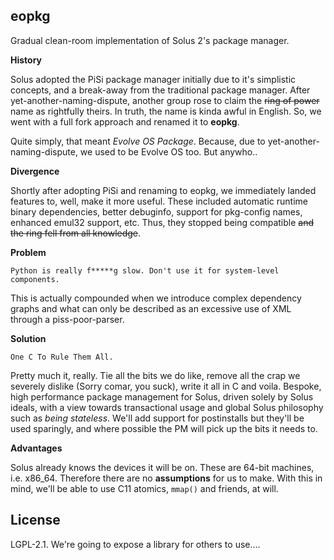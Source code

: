 eopkg
-----

Gradual clean-room implementation of Solus 2's package manager.


**History**

Solus adopted the PiSi package manager initially due to it's simplistic
concepts, and a break-away from the traditional package manager. After
yet-another-naming-dispute, another group rose to claim the ~~ring of power~~
name as rightfully theirs. In truth, the name is kinda awful in English.
So, we went with a full fork approach and renamed it to **eopkg**.

Quite simply, that meant *Evolve OS Package*. Because, due to yet-another-naming-dispute,
we used to be Evolve OS too. But anywho..

**Divergence**

Shortly after adopting PiSi and renaming to eopkg, we immediately landed features
to, well, make it more useful. These included automatic runtime binary dependencies,
better debuginfo, support for pkg-config names, enhanced emul32 support, etc.
Thus, they stopped being compatible ~~and the ring fell from all knowledge~~.

**Problem**

    Python is really f*****g slow. Don't use it for system-level components.

This is actually compounded when we introduce complex dependency graphs and
what can only be described as an excessive use of XML through a piss-poor-parser.

**Solution**

    One C To Rule Them All.

Pretty much it, really. Tie all the bits we do like, remove all the crap we
severely dislike (Sorry comar, you suck), write it all in C and voila. Bespoke,
high performance package management for Solus, driven solely by Solus ideals,
with a view towards transactional usage and global Solus philosophy such as
*being stateless*. We'll add support for postinstalls but they'll be used
sparingly, and where possible the PM will pick up the bits it needs to.

**Advantages**

Solus already knows the devices it will be on. These are 64-bit machines, i.e.
x86_64. Therefore there are no **assumptions** for us to make. With this in
mind, we'll be able to use C11 atomics, `mmap()` and friends, at will.


License
--------

LGPL-2.1. We're going to expose a library for others to use....

